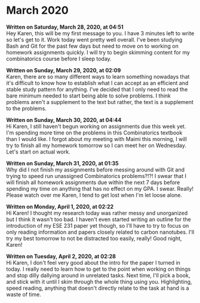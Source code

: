 # March 2020

**Written on Saturday, March 28, 2020, at 04:51**  
Hey Karen, this will be my first message to you. I have 3 minutes left to write so let's get to it. Work today went pretty well overall. I've been studying Bash and Git for the past few days but need to move on to working on homework assignments quickly. I will try to begin skimming content for my combinatorics course before I sleep today.

**Written on Sunday, March 29, 2020, at 02:09**  
Karen, there are so many different ways to learn something nowadays that it's difficult to know how to establish what I can accept as an efficient and stable study pattern for anything. I've decided that I only need to read the bare minimum needed to start being able to solve problems. I think problems aren't a supplement to the text but rather, the text is a supplement to the problems.

**Written on Sunday, March 30, 2020, at 04:44**  
Hi Karen, I still haven't begun working on assignments due this week yet. I'm spending more time on the problems in this Combinatorics textbook than I would like. I forgot about my meeting with Maimi this morning, I will try to finish all my homework tomorrow so I can meet her on Wednesday. Let's start on actual work.

**Written on Sunday, March 31, 2020, at 01:35**  
Why did I not finish my assignments before messing around with Git and trying to speed run unassigned Combinatorics problems?!?! I swear that I will finish all homework assignments due within the next 7 days before spending my time on anything that has no effect on my GPA. I swear. Really! Please watch over me Karen, I tend to get lost when I'm let loose alone.

**Written on Monday, April 1, 2020, at 02:22**  
Hi Karen! I thought my research today was rather messy and unorganized but I think it wasn't too bad. I haven't even started writing an outline for the introduction of my ESE 231 paper yet though, so I'll have to try to focus on only reading information and papers closely related to carbon nanotubes. I'll try my best tomorrow to not be distracted too easily, really! Good night, Karen!

**Written on Tuesday, April 2, 2020, at 02:28**  
Hi Karen, I don't feel very good about the intro for the paper I turned in today. I really need to learn how to get to the point when working on things and stop dilly dallying around in unrelated tasks. Next time, I'll pick a book, and stick with it until I skim through the whole thing using you. Highlighting, speed reading, anything that doesn't directly relate to the task at hand is a waste of time.
